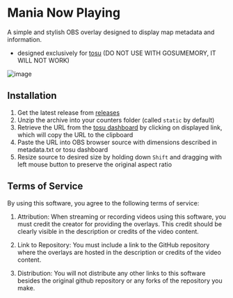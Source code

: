 # Mania Now Playing
A simple and stylish OBS overlay designed to display map metadata and information.   
 - designed exclusively for [tosu](https://github.com/kotrikd/tosu) (DO NOT USE WITH GOSUMEMORY, IT WILL NOT WORK)  

![image](https://github.com/breadles5/maniaNowPlaying/assets/101068519/60520ac5-44a9-484d-8890-c437012c9979)    

## Installation
1. Get the latest release from [releases](https://github.com/breadles5/maniaNowPlaying/releases/)
2. Unzip the archive into your counters folder (called `static` by default)
3. Retrieve the URL from the [tosu dashboard](http://127.0.0.1:24050/) by clicking on displayed link, which will copy the URL to the clipboard
4. Paste the URL into OBS browser source with dimensions described in metadata.txt or tosu dashboard
5. Resize source to desired size by holding down `Shift` and dragging with left mouse button to preserve the original aspect ratio

## Terms of Service
By using this software, you agree to the following terms of service:

1. Attribution: When streaming or recording videos using this software, you must credit the creator for providing the overlays. This credit should be clearly visible in the description or credits of the video content.

2. Link to Repository: You must include a link to the GitHub repository where the overlays are hosted in the description or credits of the video content.

3. Distribution: You will not distribute any other links to this software besides the original github repository or any forks of the repository you make. 
